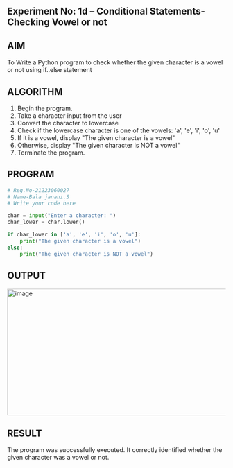 ## Experiment No: 1d – Conditional Statements- Checking Vowel or not

## AIM  
To Write a Python program to check whether the given character is a vowel or not using if..else statement
## ALGORITHM  
1. Begin the program.  
2. Take a character input from the user
3. Convert the character to lowercase
4. Check if the lowercase character is one of the vowels: 'a', 'e', 'i', 'o', 'u'
5. If it is a vowel, display "The given character is a vowel"
6. Otherwise, display "The given character is NOT a vowel"
4. Terminate the program.

## PROGRAM
```python
# Reg.No-21223060027
# Name-Bala janani.S
# Write your code here

char = input("Enter a character: ")
char_lower = char.lower()

if char_lower in ['a', 'e', 'i', 'o', 'u']:
    print("The given character is a vowel")
else:
    print("The given character is NOT a vowel")
```

## OUTPUT
<img width="811" height="292" alt="image" src="https://github.com/user-attachments/assets/915cf070-b8f2-44a1-9d6b-c4613065315b" />

## RESULT
The program was successfully executed. It correctly identified whether the given character was a vowel or not.
